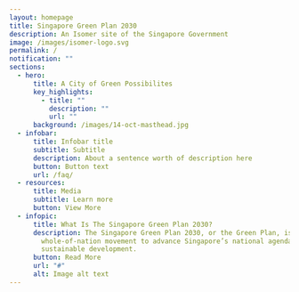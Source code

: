 ```yaml
---
layout: homepage
title: Singapore Green Plan 2030
description: An Isomer site of the Singapore Government
image: /images/isomer-logo.svg
permalink: /
notification: ""
sections:
  - hero:
      title: A City of Green Possibilites
      key_highlights:
        - title: ""
          description: ""
          url: ""
      background: /images/14-oct-masthead.jpg
  - infobar:
      title: Infobar title
      subtitle: Subtitle
      description: About a sentence worth of description here
      button: Button text
      url: /faq/
  - resources:
      title: Media
      subtitle: Learn more
      button: View More
  - infopic:
      title: What Is The Singapore Green Plan 2030?
      description: The Singapore Green Plan 2030, or the Green Plan, is a
        whole-of-nation movement to advance Singapore’s national agenda on
        sustainable development.
      button: Read More
      url: "#"
      alt: Image alt text
---
```

